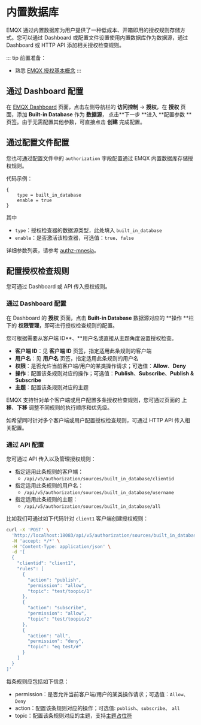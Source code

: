 # 内置数据库

EMQX 通过内置数据库为用户提供了一种低成本、开箱即用的授权规则存储方式。您可以通过 Dashboard 或配置文件设置使用内置数据库作为数据源，通过 Dashboard 或 HTTP API 添加相关授权检查规则。

::: tip 前置准备：

- 熟悉 [EMQX 授权基本概念](./authz.md)
  :::

## 通过 Dashboard 配置

在 [EMQX Dashboard](http://127.0.0.1:18083/#/authentication) 页面，点击左侧导航栏的 **访问控制** -> **授权**，在 **授权** 页面，添加 **Built-in Database** 作为 **数据源**， 点击**下一步 **进入 **配置参数 **页签。由于无需配置其他参数，可直接点击 **创建** 完成配置。

## 通过配置文件配置

您也可通过配置文件中的 `authorization` 字段配置通过 EMQX 内置数据库存储授权规则。

代码示例：

```hocon
{
    type = built_in_database
    enable = true
}
```

其中

- `type`：授权检查器的数据源类型，此处填入 `built_in_database`
- `enable`：是否激活该检查器，可选值：`true`、`false`

详细参数列表，请参考 [authz-mnesia](../../configuration/configuration-manual.md#authz-mnesia)。

## 配置授权检查规则

您可通过 Dashboard 或 API 传入授权规则。

### 通过 Dashboard 配置

在 Dashboard 的 **授权** 页面，点击 **Built-in Database** 数据源对应的 **操作 **栏下的 **权限管理**，即可进行授权检查规则的配置。

您可根据需要从客户端 ID**、**用户名或直接从主题角度设置授权检查。

- **客户端 ID**：见 **客户端 ID**  页签，指定适用此条规则的客户端
- **用户名**：见 **用户名** 页签，指定适用此条规则的用户名
- **权限**：是否允许当前客户端/用户的某类操作请求；可选值：**Allow**、**Deny**
- **操作**：配置该条规则对应的操作；可选值：**Publish**、**Subscribe**、**Publish & Subscribe**
- **主题**：配置该条规则对应的主题

EMQX 支持针对单个客户端或用户配置多条授权检查规则，您可通过页面的 **上移**、**下移** 调整不同规则的执行顺序和优先级。

如希望同时针对多个客户端或用户配置授权检查规则，可通过 HTTP API 传入相关配置。

### 通过 API 配置

您可通过 API 传入以及管理授权规则：

- 指定适用此条规则的客户端：
  - `/api/v5/authorization/sources/built_in_database/clientid`
- 指定适用此条规则的用户名：
  - `/api/v5/authorization/sources/built_in_database/username`
- 指定适用此条规则的主题：
  - `/api/v5/authorization/sources/built_in_database/all`


比如我们可通过如下代码针对 `client1` 客户端创建授权规则：

```bash
curl -X 'POST' \
  'http://localhost:18083/api/v5/authorization/sources/built_in_database/clientid' \
  -H 'accept: */*' \
  -H 'Content-Type: application/json' \
  -d '[
  {
    "clientid": "client1",
    "rules": [
      {
        "action": "publish",
        "permission": "allow",
        "topic": "test/toopic/1"
      },
      {
        "action": "subscribe",
        "permission": "allow",
        "topic": "test/toopic/2"
      },
      {
        "action": "all",
        "permission": "deny",
        "topic": "eq test/#"
      }
    ]
  }
]'
```

每条规则应包括如下信息：

- permission：是否允许当前客户端/用户的某类操作请求；可选值：`Allow`、`Deny`
- action：配置该条规则对应的操作；可选值: `publish`、`subscribe`、 `all`
- topic：配置该条规则对应的主题，支持[主题占位符](authz.md#主题占位符)
